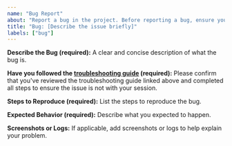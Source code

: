 ```yaml
---
name: "Bug Report"
about: "Report a bug in the project. Before reporting a bug, ensure you have completed all the steps in the troubleshooting guide to confirm the issue is not with your session."
title: "Bug: [Describe the issue briefly]"
labels: ["bug"]
---
```


**Describe the Bug (required):**
A clear and concise description of what the bug is.

**Have you followed the [troubleshooting guide](https://github.com/thebrumby/HotWalletClaimer/issues/166) (required):**
Please confirm that you've reviewed the troubleshooting guide linked above and completed all steps to ensure the issue is not with your session.

**Steps to Reproduce (required):**
List the steps to reproduce the bug.

**Expected Behavior (required):**
Describe what you expected to happen.

**Screenshots or Logs:**
If applicable, add screenshots or logs to help explain your problem.
